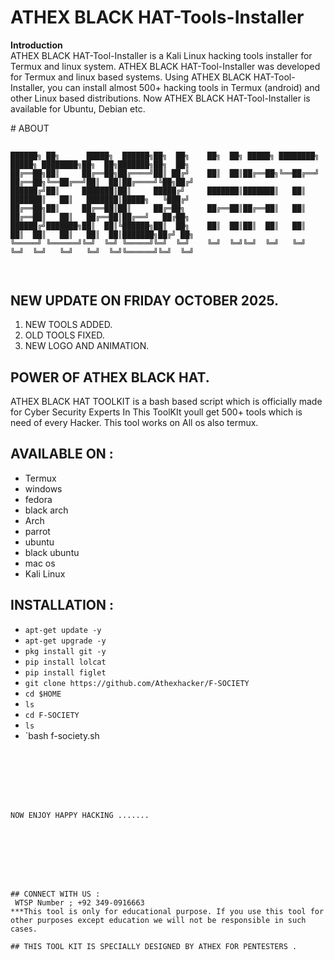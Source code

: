# ATHEX BLACK HAT-Tools-Installer
<b>Introduction</b><br>
ATHEX BLACK HAT-Tool-Installer is a Kali Linux hacking tools installer for Termux and linux system. ATHEX BLACK HAT-Tool-Installer was developed for Termux and linux based systems. Using ATHEX BLACK HAT-Tool-Installer, you can install almost 500+ hacking tools in Termux (android) and other Linux based distributions. Now ATHEX BLACK HAT-Tool-Installer is available for Ubuntu, Debian etc.


﻿# ABOUT
##
```
██████╗ ██╗      █████╗  ██████╗██╗  ██╗    ██╗  ██╗ █████╗ ████████╗     █████╗ ████████╗██╗  ██╗███████╗██╗  ██╗
██╔══██╗██║     ██╔══██╗██╔════╝██║ ██╔╝    ██║  ██║██╔══██╗╚══██╔══╝    ██╔══██╗╚══██╔══╝██║  ██║██╔════╝╚██╗██╔╝
██████╔╝██║     ███████║██║     █████╔╝     ███████║███████║   ██║       ███████║   ██║   ███████║█████╗   ╚███╔╝ 
██╔══██╗██║     ██╔══██║██║     ██╔═██╗     ██╔══██║██╔══██║   ██║       ██╔══██║   ██║   ██╔══██║██╔══╝   ██╔██╗ 
██████╔╝███████╗██║  ██║╚██████╗██║  ██╗    ██║  ██║██║  ██║   ██║       ██║  ██║   ██║   ██║  ██║███████╗██╔╝ ██╗
╚═════╝ ╚══════╝╚═╝  ╚═╝ ╚═════╝╚═╝  ╚═╝    ╚═╝  ╚═╝╚═╝  ╚═╝   ╚═╝       ╚═╝  ╚═╝   ╚═╝   ╚═╝  ╚═╝╚══════╝╚═╝  ╚═╝
                                                                                                                  
                                                                  
```

## NEW UPDATE ON FRIDAY OCTOBER 2025. 
1. NEW TOOLS ADDED.
2. OLD TOOLS FIXED.
3. NEW LOGO AND ANIMATION.

## POWER OF ATHEX BLACK HAT.




ATHEX BLACK HAT TOOLKIT is a bash based script which is officially made for Cyber Security Experts In This ToolKIt youll get 500+ tools which is need of every Hacker. This tool works on All os also termux.


## AVAILABLE ON :

* Termux
* windows
* fedora
* black arch
* Arch
* parrot
* ubuntu
* black ubuntu
* mac os
* Kali Linux


## INSTALLATION :

* `apt-get update -y`
* `apt-get upgrade -y`
* `pkg install git -y`
* `pip install lolcat`
* `pip install figlet`
* `git clone https://github.com/Athexhacker/F-SOCIETY`
* `cd $HOME`
* `ls`
* `cd F-SOCIETY`
* `ls`
* `bash f-society.sh
```







NOW ENJOY HAPPY HACKING .......








## CONNECT WITH US :
 WTSP Number ; +92 349-0916663
***This tool is only for educational purpose. If you use this tool for other purposes except education we will not be responsible in such cases.

## THIS TOOL KIT IS SPECIALLY DESIGNED BY ATHEX FOR PENTESTERS .
